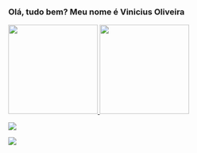 ### Olá, tudo bem? Meu nome é Vinicius Oliveira

<div>
  <a href="https://github.com/blackwolf449">
  <img height="180em" src="https://github-readme-stats.vercel.app/api?username=blackwolf449&show_icons=true&theme=dracula&include_all_commits=true&count_private=true"/>
  <img height="180em" src="https://github-readme-stats.vercel.app/api/top-langs/?username=blackwolf449&layout=compact&langs_count=7&theme=dracula"/>
</div>
  
  <div> 

  <a href="https://instagram.com/vini_nequiz01" target="_blank"><img src="https://img.shields.io/badge/-Instagram-%23E4405F?style=for-the-badge&logo=instagram&logoColor=white" target="_blank"></a>
    
   <div>

  <a href="https://www.linkedin.com/in/vinicius-oliveira-de-deus-nequiz-2ba8a5221/"><img src="https://img.shields.io/badge/-Instagram-%23E4405F?style=for-the-badge&logo=instagram&logoColor=white" target="_blank"></a>
    
   <div>
